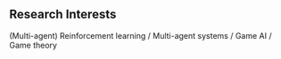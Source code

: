 ## Research Interests

(Multi-agent) Reinforcement learning / Multi-agent systems / Game AI / Game theory